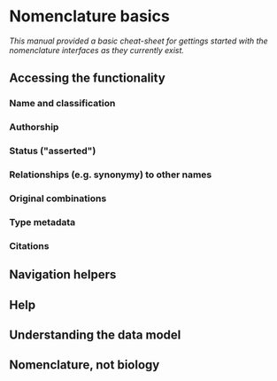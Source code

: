
# Nomenclature basics

_This manual provided a basic cheat-sheet for gettings started with the nomenclature interfaces as they *currently* exist._

## Accessing the functionality

### Name and classification

### Authorship

### Status ("asserted")

### Relationships (e.g. synonymy) to other names

### Original combinations

### Type metadata

### Citations

## Navigation helpers

## Help

## Understanding the data model

## Nomenclature, not biology
